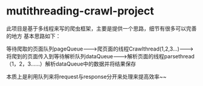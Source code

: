 # mutithreading-crawl-project
此项目是基于多线程来写的爬虫框架，主要是提供一个思路，细节有很多可以完善的地方
基本思路如下：

等待爬取的页面队列pageQueue--->爬页面的线程Crawlthread(1,2,3…)--->将爬到的页面传入到等待解析队列dataQueue--->解析页面的线程parsethread（1，2，3……）解析dataQueue中的数据并将结果保存

本质上是利用队列来将request与response分开来处理来提高效率~~
